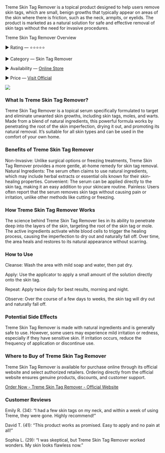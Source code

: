 Treme Skin Tag Remover is a topical product designed to help users remove skin tags, which are small, benign growths that typically appear on areas of the skin where there is friction, such as the neck, armpits, or eyelids. The product is marketed as a natural solution for safe and effective removal of skin tags without the need for invasive procedures.

Treme Skin Tag Remover Overview

► Rating — ⭐⭐⭐⭐⭐

► Category — Skin Tag Remover

► Availability — [Online Store](https://atozsupplement.com/treme-skin-tag-remover/)

► Price — [Visit Official](https://atozsupplement.com/treme-skin-tag-remover/)

[![](https://i.ibb.co/8NKW9K8/Treme-Skin-Tag-Remover.jpg)](https://atozsupplement.com/treme-skin-tag-remover/)

### What Is Treme Skin Tag Remover?

Treme Skin Tag Remover is a topical serum specifically formulated to target and eliminate unwanted skin growths, including skin tags, moles, and warts. Made from a blend of natural ingredients, this powerful formula works by penetrating the root of the skin imperfection, drying it out, and promoting its natural removal. It’s suitable for all skin types and can be used in the comfort of your own home.

### Benefits of Treme Skin Tag Remover

Non-Invasive: Unlike surgical options or freezing treatments, Treme Skin Tag Remover provides a more gentle, at-home remedy for skin tag removal.
Natural Ingredients: The serum often claims to use natural ingredients, which may include herbal extracts or essential oils known for their skin-healing properties.
Convenient: The serum can be applied directly to the skin tag, making it an easy addition to your skincare routine.
Painless: Users often report that the serum removes skin tags without causing pain or irritation, unlike other methods like cutting or freezing.

### How Treme Skin Tag Remover Works

The science behind Treme Skin Tag Remover lies in its ability to penetrate deep into the layers of the skin, targeting the root of the skin tag or mole. The active ingredients activate white blood cells to trigger the healing process, causing the imperfection to dry out and naturally fall off. Over time, the area heals and restores to its natural appearance without scarring.

### How to Use
 
Cleanse: Wash the area with mild soap and water, then pat dry.

Apply: Use the applicator to apply a small amount of the solution directly onto the skin tag.

Repeat: Apply twice daily for best results, morning and night.

Observe: Over the course of a few days to weeks, the skin tag will dry out and naturally fall off.

### Potential Side Effects
 
Treme Skin Tag Remover is made with natural ingredients and is generally safe to use. However, some users may experience mild irritation or redness, especially if they have sensitive skin. If irritation occurs, reduce the frequency of application or discontinue use.

### Where to Buy of Treme Skin Tag Remover
 
Treme Skin Tag Remover is available for purchase online through its official website and select authorized retailers. Ordering directly from the official website ensures genuine products, discounts, and customer support.

[Order Now - Treme Skin Tag Remover - Official Website](https://atozsupplement.com/treme-skin-tag-remover/)
 
### Customer Reviews

Emily R. (34): “I had a few skin tags on my neck, and within a week of using Treme, they were gone. Highly recommend!”

David T. (41): “This product works as promised. Easy to apply and no pain at all!”

Sophia L. (29): “I was skeptical, but Treme Skin Tag Remover worked wonders. My skin looks flawless now.”

